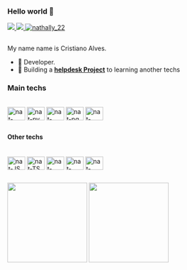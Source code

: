 ### Hello world 👋

<div>
  <a href="c.alvesdecampos@gmail.com">
    <img src="https://img.shields.io/badge/-Gmail-%23333?style=for-the-badge&logo=gmail&logoColor=red" target="_blank">
  </a>
  <a href="https://www.linkedin.com/in/cristiano-alves-de-campos-7916b9ba/" target="blank">
    <img src="https://img.shields.io/badge/-LinkedIn-%230077B5?style=for-the-badge&logo=linkedin&logoColor=white" target="_blank">
  </a>
  <a href="https://twitter.com/Cris22Xcris21" target="blank">
    <img src="https://img.shields.io/twitter/follow/Cris22Xcris21?logo=twitter&style=for-the-badge" alt="nathally_22" />
  </a>
</div>

##

My name name is Cristiano Alves.

- 🌱 Developer.
- 🔧 Building a **[helpdesk Project](https://github.com/Cristianoalves226/helpdesk-backend)** to learning another techs

### Main techs
<div style="display: inline_block"><br>
 <img align="center" alt="nat-php" height="30" width="40" src="https://cdn.jsdelivr.net/gh/devicons/devicon/icons/php/php-plain.svg">
  <img align="center" alt="nat-py" height="30" width="40" src="https://cdn.jsdelivr.net/gh/devicons/devicon/icons/python/python-original.svg">
  <img align="center" alt="nat-java" height="30" width="40" src="https://cdn.jsdelivr.net/gh/devicons/devicon/icons/java/java-original.svg">
  <img align="center" alt="nat-pg" height="30" width="40" src="https://cdn.jsdelivr.net/gh/devicons/devicon/icons/postgresql/postgresql-original.svg">
  <img align="center" alt="nat-mongo" height="30" width="40" src="https://cdn.jsdelivr.net/gh/devicons/devicon/icons/mongodb/mongodb-original.svg">
</div>

##

#### Other techs
<div style="display: inline_block"><br>
  <img align="center" alt="nat-JS" height="30" width="40" src="https://cdn.jsdelivr.net/gh/devicons/devicon/icons/javascript/javascript-original.svg">
  <img align="center" alt="nat-TS" height="30" width="40" src="https://cdn.jsdelivr.net/gh/devicons/devicon/icons/typescript/typescript-original.svg">
  <img align="center" alt="nat-react" height="30" width="40" src="https://cdn.jsdelivr.net/gh/devicons/devicon/icons/react/react-original.svg">
  <img align="center" alt="nat-Node" height="30" width="40" src="https://cdn.jsdelivr.net/gh/devicons/devicon/icons/nodejs/nodejs-original.svg">
  <img align="center" alt="nat-mySQL" height="30" width="40" src="https://cdn.jsdelivr.net/gh/devicons/devicon/icons/mysql/mysql-original-wordmark.svg">
</div>

##

<div>
  <img height="180em" src="https://github-readme-stats.vercel.app/api?username=Cristianoalves226&show_icons=true&theme=radical">
  <img height="180em" src="https://github-readme-stats.vercel.app/api/top-langs/?username=Cristianoalves226&layout=compact&theme=radical">
</div>

<!--
**nathyts/nathyts** is a ✨ _special_ ✨ repository because its `README.md` (this file) appears on your GitHub profile.


-->
